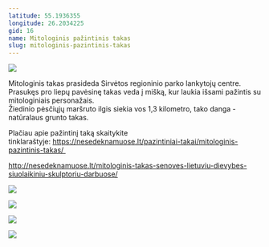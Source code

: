 ```yaml
---
latitude: 55.1936355
longitude: 26.2034225
gid: 16
name: Mitologinis pažintinis takas
slug: mitologinis-pazintinis-takas
---
```

![](https://doc-0o-ag-mymaps.googleusercontent.com/untrusted/hostedimage/ihucu48q9m5s1hftel5u85tfdc/aj2oma1j7pjphhnoqh86811f54/1641717000000/-WPmm_dsOCr8C_2Ftfdhs7CzXYdOD0wc/*/6AIsG_vbuWoVCwsbxlQqUjtxhQPBFR3f0tZB9X3VLvN206qhfBPfw6MBAoIIF239E7M3nlDGy86LUo9DvBWXiokcIdRnUanDWUv-CQTG7SwBmdiIAt71cVRGMH8rwq0nqlJkNXMyQfyD8Y3wE289ISqzhjUpbQNhiLRc5DyZNAF9zGwWmAcueE097jloGNlJhzg?session=0&fife)  
  
Mitologinis takas prasideda Sirvėtos regioninio parko lankytojų centre. Prasukęs pro liepų pavėsinę takas veda į mišką, kur laukia išsami pažintis su mitologiniais personažais.  
Žiedinio pėsčiųjų maršruto ilgis siekia vos 1,3 kilometro, tako danga - natūralaus grunto takas.  
  
Plačiau apie pažintinį taką skaitykite tinklaraštyje: https://nesedeknamuose.lt/pazintiniai-takai/mitologinis-pazintinis-takas/   
  
http://nesedeknamuose.lt/mitologinis-takas-senoves-lietuviu-dievybes-siuolaikiniu-skulptoriu-darbuose/  
  
![](https://doc-0c-ag-mymaps.googleusercontent.com/untrusted/hostedimage/ihucu48q9m5s1hftel5u85tfdc/qobuc6fp7nh3j63ue6o3vd1guk/1641717000000/-WPmm_dsOCr8C_2Ftfdhs7CzXYdOD0wc/*/6AIsG_vacI7Fgr7BwDjsXQGueXRi_vtUchDLsBXC5Uv7DsMN-_6k4YP5lcYUnPjUMngD3vMqCT5cGi8O1vW0v-iKIu9zKtXAJwajI6NBa0DkHJDo-iKB7gTTZf6BF4TLR5gjFaec0fkYDYPh0_jpwCUA8xl1wyCDnBvXDE-ANgML1KGVs3rU4wec44CJ4bATINw?session=0&fife)  
  
![](https://doc-00-ag-mymaps.googleusercontent.com/untrusted/hostedimage/ihucu48q9m5s1hftel5u85tfdc/7pqno81uf2q5sgsk87egusl7qg/1641717000000/-WPmm_dsOCr8C_2Ftfdhs7CzXYdOD0wc/*/6AIsG_vY_K99CszrsPApkuJUz77QuOWQxCJtedHLAezFtLYM0-Ls1ykGllSEhCC-WHXQLEGRX5s9p2HYXQVrIsGXG43RegtOTiNKsdTaEHZh_a7DwOUa06zLd2zkAYF05Z00xw8ws0L0PjHwPQ7OrnppfCGMOFoyZbLElMJNlP5vP1zlAFFxPHRcPfTO6NKIMCw?session=0&fife)  
  
![](https://doc-0s-ag-mymaps.googleusercontent.com/untrusted/hostedimage/ihucu48q9m5s1hftel5u85tfdc/1p17pc0j5gq45tcitv1u0e8rqg/1641717000000/-WPmm_dsOCr8C_2Ftfdhs7CzXYdOD0wc/*/6AIsG_vYPZCrn5hpPZN09ezaX3Dchb9bqU3Ee4kFUOadKQlJrx9HJAngFDJT9j_vU63F-xvl_Ry7aMVCMEDU0NQQZqERoB5dgdsxdiYu4aprfxY5O9wlzxQ-LKoUS0S7eVllxMjfZOcF08Ek-5cQ8ukuvKXSuSZxjIqVVQaxdvveYdv71-qusioisRcjxHIIlPg?session=0&fife)  
  
![](https://doc-0k-ag-mymaps.googleusercontent.com/untrusted/hostedimage/ihucu48q9m5s1hftel5u85tfdc/bc8ff2ss5ktccf5ou76qj314l8/1641717000000/-WPmm_dsOCr8C_2Ftfdhs7CzXYdOD0wc/*/6AIsG_vYafwLjj6z1eiDk8Kw6jvbtFc8D2wwBXhwMkpqegobiYPBs0oQikE8OHCV3qECzDAYd8NplY5jrC-Asr68gSEPiEYsNxqXPEL_Rkz9AX2CuyuciCcSf9xmGmCc2DReisR4a6hRAq9Pl5LnxGTzkoE6A57Z05inrAfh-jeUtIRhcBzVrFtQFFRFyjEyfYg?session=0&fife)
